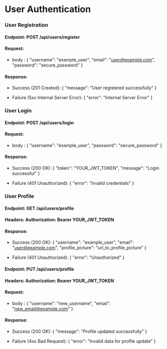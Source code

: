 # User Authentication

### User Registration

#### Endpoint: POST /api/users/register
#### Request:
- body : {
  "username": "example_user",
  "email": "user@example.com",
  "password": "secure_password"
}

#### Response:
- Success (201 Created):
{
  "message": "User registered successfully"
}

- Failure (5xx Internal Server Error):
{
  "error": "Internal Server Error"
}

### User Login

#### Endpoint: POST /api/users/login
#### Request:
- body : {
  "username": "example_user",
  "password": "secure_password"
}

#### Response:
- Success (200 OK):
{
  "token": "YOUR_JWT_TOKEN",
  "message": "Login successful"
}

- Failure (401 Unauthorized):
{
  "error": "Invalid credentials"
}

### User Profile
#### Endpoint: GET /api/users/profile
#### Headers: Authorization: Bearer YOUR_JWT_TOKEN

#### Response:
- Success (200 OK):
{
  "username": "example_user",
  "email": "user@example.com",
  "profile_picture": "url_to_profile_picture"
}

- Failure (401 Unauthorized):
{
  "error": "Unauthorized"
}

#### Endpoint: PUT /api/users/profile
#### Headers: Authorization: Bearer YOUR_JWT_TOKEN
#### Request:
- body : {
  "username": "new_username",
  "email": "new_email@example.com"
}

#### Response:
- Success (200 OK):
{
  "message": "Profile updated successfully"
}

- Failure (4xx Bad Request):
{
  "error": "Invalid data for profile update"
}

